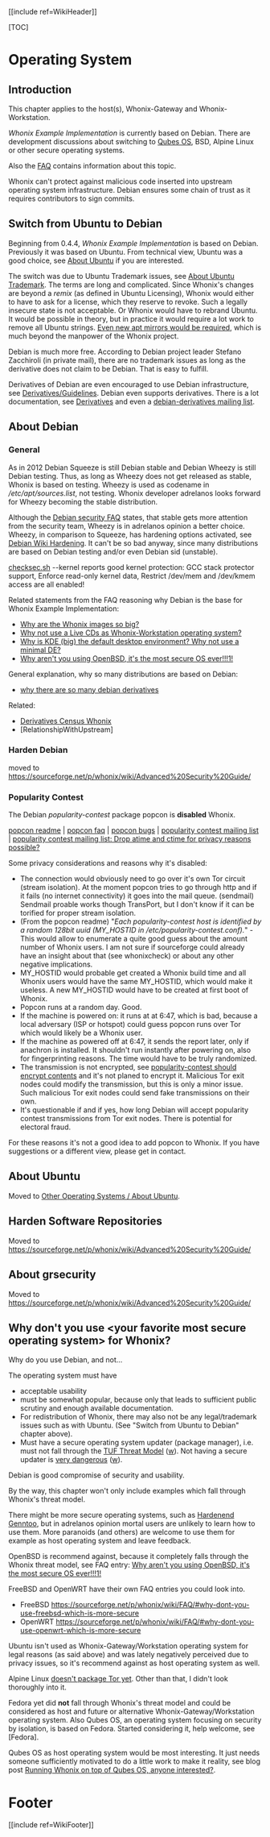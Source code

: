[[include ref=WikiHeader]]

[TOC]

# Operating System #
## Introduction ##
This chapter applies to the host(s), Whonix-Gateway and Whonix-Workstation.

*Whonix Example Implementation* is currently based on Debian. There are development discussions about switching to [Qubes OS](http://qubes-os.org), BSD, Alpine Linux or other secure operating systems.

Also the [FAQ](https://sourceforge.net/p/whonix/wiki/FAQ/) contains information about this topic.

Whonix can't protect against malicious code inserted into upstream operating system infrastructure. Debian ensures some chain of trust as it requires contributors to sign commits.

## Switch from Ubuntu to Debian ##
Beginning from 0.4.4, *Whonix Example Implementation* is based on Debian. Previously it was based on Ubuntu. From technical view, Ubuntu was a good choice, see [About Ubuntu](https://sourceforge.net/p/whonix/wiki/OtherOperatingSystems/#about-ubuntu) if you are interested.

The switch was due to Ubuntu Trademark issues, see [About Ubuntu Trademark](http://www.ubuntu.com/aboutus/trademarkpolicy). The terms are long and complicated. Since Whonix's changes are beyond a *remix* (as defined in Ubuntu Licensing), Whonix would either to have to ask for a license, which they reserve to revoke. Such a legally insecure state is not acceptable. Or Whonix would have to rebrand Ubuntu. It would be possible in theory, but in practice it would require a lot work to remove all Ubuntu strings. [Even new apt mirrors would be required](https://lists.ubuntu.com/archives/ubuntu-users/2012-September/263760.html), which is much beyond the manpower of the Whonix project.

Debian is much more free. According to Debian project leader Stefano Zacchiroli (in private mail), there are no trademark issues as long as the derivative does not claim to be Debian. That is easy to fulfill.

Derivatives of Debian are even encouraged to use Debian infrastructure, see [Derivatives/Guidelines](http://wiki.debian.org/Derivatives/Guidelines). Debian even supports derivatives. There is a lot documentation, see [Derivatives](http://wiki.debian.org/Derivatives) and even a [debian-derivatives mailing list](http://lists.debian.org/debian-derivatives/).

## About Debian ##
### General ###
As in 2012 Debian Squeeze is still Debian stable and Debian Wheezy is still Debian testing. Thus, as long as Wheezy does not get released as stable, Whonix is based on testing. Wheezy is used as codename in */etc/apt/sources.list*, not testing. Whonix developer adrelanos looks forward for Wheezy becoming the stable distribution.

Although the [Debian security FAQ](http://www.debian.org/security/faq) states, that stable gets more attention from the security team, Wheezy is in adrelanos opinion a better choice. Wheezy, in comparison to Squeeze, has hardening options activated, see [Debian Wiki Hardening](http://wiki.debian.org/Hardening). It can't be so bad anyway, since many distributions are based on Debian testing and/or even Debian sid (unstable).

[checksec.sh](http://www.trapkit.de/tools/checksec.html) --kernel reports good kernel protection: GCC stack protector support, Enforce read-only kernel data, Restrict /dev/mem and /dev/kmem access are all enabled!

Related statements from the FAQ reasoning why Debian is the base for Whonix Example Implementation:

* [Why are the Whonix images so big?](https://sourceforge.net/p/whonix/wiki/FAQ/#why-are-the-whonix-images-so-big)
* [Why not use a Live CDs as Whonix-Workstation operating system?](https://sourceforge.net/p/whonix/wiki/FAQ/#why-not-use-a-live-cds-as-whonix-workstation-operating-system)
* [Why is KDE (big) the default desktop environment? Why not use a minimal DE?](https://sourceforge.net/p/whonix/wiki/FAQ/#why-is-kde-big-the-default-desktop-environment-why-not-use-a-minimal-de)
* [Why aren't you using OpenBSD, it's the most secure OS ever!!!1!](https://sourceforge.net/p/whonix/wiki/FAQ/#why-arent-you-using-openbsd-its-the-most-secure-os-ever1)

General explanation, why so many distributions are based on Debian:

* [why there are so many debian derivatives](http://upsilon.cc/~zack/blog/posts/2011/09/why_there_are_so_many_debian_derivatives/)

Related:

* [Derivatives Census Whonix](http://wiki.debian.org/Derivatives/Census/Whonix)
* [RelationshipWithUpstream]

### Harden Debian ###
moved to https://sourceforge.net/p/whonix/wiki/Advanced%20Security%20Guide/

### Popularity Contest ###
The Debian *popularity-contest* package popcon is **disabled** Whonix.

[popcon readme](http://popcon.debian.org/README) | [popcon faq](http://popcon.debian.org/FAQ) | [popcon bugs](http://bugs.debian.org/cgi-bin/pkgreport.cgi?pkg=popularity-contest) | [popularity contest mailing list](http://lists.alioth.debian.org/cgi-bin/mailman/listinfo/popcon-developers) | [popularity contest mailing list: Drop atime and ctime for privacy reasons possible?](http://lists.alioth.debian.org/pipermail/popcon-developers/2012-October/002172.html)

Some privacy considerations and reasons why it's disabled:

* The connection would obviously need to go over it's own Tor circuit (stream isolation). At the moment popcon tries to go through http and if it fails (no internet connectivity) it goes into the mail queue. (sendmail) Sendmail proable works though TransPort, but I don't know if it can be torified for proper stream isolation.
* (From the popcon readme) "*Each popularity-contest host is identified by a random 128bit uuid (MY_HOSTID in /etc/popularity-contest.conf).*" - This would allow to enumerate a quite good guess about the amount number of Whonix users. I am not sure if sourceforge could already have an insight about that (see whonixcheck) or about any other negative implications.
* MY_HOSTID would probable get created a Whonix build time and all Whonix users would have the same MY_HOSTID, which would make it useless. A new MY_HOSTID would have to be created at first boot of Whonix.
* Popcon runs at a random day. Good.
* If the machine is powered on: it runs at at 6:47, which is bad, because a local adversary (ISP or hotspot) could guess popcon runs over Tor which would likely be a Whonix user.
* If the machine as powered off at 6:47, it sends the report later, only if anachron is installed. It shouldn't run instantly after powering on, also for fingerprinting reasons. The time would have to be truly randomized.
* The transmission is not encrypted, see [popularity-contest should encrypt contents](http://bugs.debian.org/cgi-bin/bugreport.cgi?bug=480860) and it's not planed to encrypt it. Malicious Tor exit nodes could modify the transmission, but this is only a minor issue. Such malicious Tor exit nodes could send fake transmissions on their own.
* It's questionable if and if yes, how long Debian will accept popularity contest transmissions from Tor exit nodes. There is potential for electoral fraud.

For these reasons it's not a good idea to add popcon to Whonix. If you have suggestions or a different view, please get in contact.

## About Ubuntu ##
Moved to [Other Operating Systems / About Ubuntu](https://sourceforge.net/p/whonix/wiki/OtherOperatingSystems/#about-ubuntu).

## Harden Software Repositories ##
Moved to https://sourceforge.net/p/whonix/wiki/Advanced%20Security%20Guide/

## About grsecurity ##
Moved to https://sourceforge.net/p/whonix/wiki/Advanced%20Security%20Guide/

## Why don't you use <your favorite most secure operating system\> for Whonix?
Why do you use Debian, and not...

The operating system must have

* acceptable usability
* must be somewhat popular, because only that leads to sufficient public scrutiny and enough available documentation.
* For redistribution of Whonix, there may also not be any legal/trademark issues such as with Ubuntu. (See "Switch from Ubuntu to Debian" chapter above).
* Must have a secure operating system updater (package manager), i.e. must not fall through the [TUF Threat Model](https://www.updateframework.com/wiki/Docs/Security#AttacksandWeaknesses) ([w](http://www.webcitation.org/6F7Io2ncN)). Not having a secure updater is [very dangerous](https://krebsonsecurity.com/2011/11/apple-took-3-years-to-fix-finfisher-trojan-hole/) ([w](http://www.webcitation.org/6FULk4z8t)).

Debian is good compromise of security and usability.

By the way, this chapter won't only include examples which fall through Whonix's threat model.

There might be more secure operating systems, such as [Hardenend](http://wiki.gentoo.org/wiki/Hardened_Gentoo) [Genntoo](http://www.gentoo.org/proj/en/hardened/), but in adrelanos opinion mortal users are unlikely to learn how to use them. More paranoids (and others) are welcome to use them for example as host operating system and leave feedback.

OpenBSD is recommend against, because it completely falls through the Whonix threat model, see FAQ entry: [Why aren't you using OpenBSD, it's the most secure OS ever!!!1!](https://sourceforge.net/p/whonix/wiki/FAQ/#why-arent-you-using-openbsd-its-the-most-secure-os-ever1)

FreeBSD and OpenWRT have their own FAQ entries you could look into.

* FreeBSD https://sourceforge.net/p/whonix/wiki/FAQ/#why-dont-you-use-freebsd-which-is-more-secure
* OpenWRT https://sourceforge.net/p/whonix/wiki/FAQ/#why-dont-you-use-openwrt-which-is-more-secure

Ubuntu isn't used as Whonix-Gateway/Workstation operating system for legal reasons (as said above) and was lately negatively perceived due to privacy issues, so it's recommend against as host operating system as well.

Alpine Linux [doesn't package Tor yet](http://bugs.alpinelinux.org/issues/1067). Other than that, I didn't look thoroughly into it.

Fedora yet did **not** fall through Whonix's threat model and could be considered as host and future or alternative Whonix-Gateway/Workstation operating system. Also Qubes OS, an operating system focusing on security by isolation, is based on Fedora. Started considering it, help welcome, see [Fedora].

Qubes OS as host operating system would be most interesting. It just needs someone sufficiently motivated to do a little work to make it reality, see blog post [Running Whonix on top of Qubes OS, anyone interested?](https://sourceforge.net/p/whonix/featureblog/2013/02/running-whonix-on-top-of-qubes-os-anyone-interested-unpacking-ova-images/).

# Footer #
[[include ref=WikiFooter]]